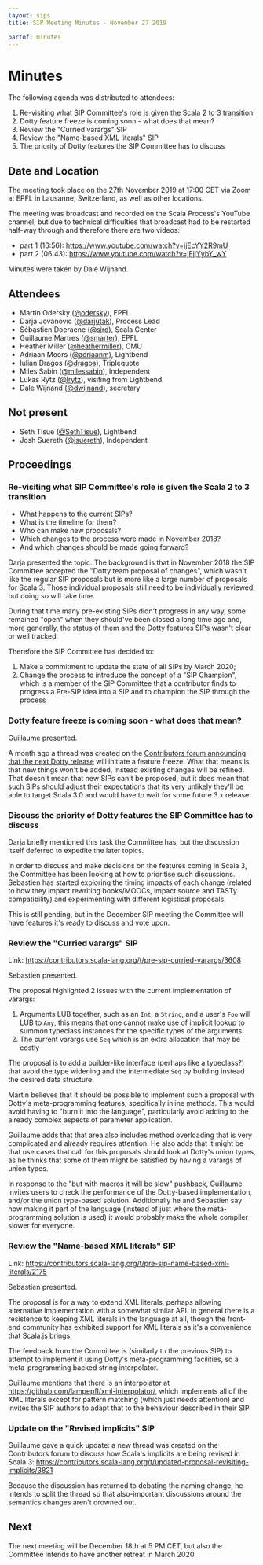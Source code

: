 ```yaml
---
layout: sips
title: SIP Meeting Minutes - November 27 2019

partof: minutes
---
```


# Minutes

The following agenda was distributed to attendees:

1. Re-visiting what SIP Committee's role is given the Scala 2 to 3 transition
2. Dotty feature freeze is coming soon - what does that mean?
3. Review the "Curried varargs" SIP
4. Review the "Name-based XML literals" SIP
5. The priority of Dotty features the SIP Committee has to discuss

## Date and Location

The meeting took place on the 27th November 2019 at 17:00 CET via Zoom at EPFL in Lausanne, Switzerland, as well as other locations.

The meeting was broadcast and recorded on the Scala Process's YouTube channel, but due to technical difficulties
that broadcast had to be restarted half-way through and therefore there are two videos:

* part 1 (16:56): <https://www.youtube.com/watch?v=jjEcYY2R9mU>
* part 2 (06:43): <https://www.youtube.com/watch?v=jFjjYybY_wY>

Minutes were taken by Dale Wijnand.

## Attendees

* Martin Odersky ([@odersky](https://github.com/odersky)), EPFL
* Darja Jovanovic ([@darjutak](https://github.com/darjutak)), Process Lead
* Sébastien Doeraene ([@sjrd](https://github.com/sjrd)), Scala Center
* Guillaume Martres ([@smarter](https://github.com/smarter)), EPFL
* Heather Miller ([@heathermiller](https://github.com/heathermiller)), CMU
* Adriaan Moors ([@adriaanm](https://github.com/adriaanm)), Lightbend
* Iulian Dragos ([@dragos](https://github.com/dragos)), Triplequote
* Miles Sabin ([@milessabin](https://github.com/milessabin)), Independent
* Lukas Rytz ([@lrytz](https://twitter.com/lrytz)), visiting from Lightbend
* Dale Wijnand ([@dwijnand](https://twitter.com/dwijnand)), secretary

## Not present

* Seth Tisue ([@SethTisue](https://github.com/SethTisue)), Lightbend
* Josh Suereth ([@jsuereth](https://github.com/jsuereth)), Independent

## Proceedings

### Re-visiting what SIP Committee's role is given the Scala 2 to 3 transition

* What happens to the current SIPs?
* What is the timeline for them?
* Who can make new proposals?
* Which changes to the process were made in November 2018?
* And which changes should be made going forward?

Darja presented the topic.  The background is that in November 2018 the SIP Committee accepted the "Dotty team
proposal of changes", which wasn't like the regular SIP proposals but is more like a large number of proposals
for Scala 3.  Those individual proposals still need to be individually reviewed, but doing so will take time.

During that time many pre-existing SIPs didn't progress in any way, some remained "open" when they should've
been closed a long time ago and, more generally, the status of them and the Dotty features SIPs wasn't clear or
well tracked.

Therefore the SIP Committee has decided to:

1. Make a commitment to update the state of all SIPs by March 2020;
2. Change the process to introduce the concept of a "SIP Champion", which is a member of the SIP Committee that
   a contributor finds to progress a Pre-SIP idea into a SIP and to champion the SIP through the process

### Dotty feature freeze is coming soon - what does that mean?

Guillaume presented.

A month ago a thread was created on the [Contributors forum announcing that the next Dotty release][freeze] will
initiate a feature freeze.  What that means is that new things won't be added, instead existing changes will
be refined.  That doesn't mean that new SIPs can't be proposed, but it does mean that such SIPs should adjust
their expectations that its very unlikely they'll be able to target Scala 3.0 and would have to wait for some
future 3.x release.

[freeze]: https://contributors.scala-lang.org/t/preparing-for-feature-freeze/3780

### Discuss the priority of Dotty features the SIP Committee has to discuss

Darja briefly mentioned this task the Committee has, but the discussion itself deferred to expedite the later
topics.

In order to discuss and make decisions on the features coming in Scala 3, the Committee has been looking at how
to prioritise such discussions.  Sebastien has started exploring the timing impacts of each change (related to
how they impact rewriting books/MOOCs, impact source and TASTy compatibility) and experimenting with different
logistical proposals.

This is still pending, but in the December SIP meeting the Committee will have features it's ready to discuss
and vote upon.

### Review the "Curried varargs" SIP

Link: <https://contributors.scala-lang.org/t/pre-sip-curried-varargs/3608>

Sebastien presented.

The proposal highlighted 2 issues with the current implementation of varargs:

1. Arguments LUB together, such as an `Int`, a `String`, and a user's `Foo` will LUB to `Any`, this means that
   one cannot make use of implicit lookup to summon typeclass instances for the specific types of the arguments
2. The current varargs use `Seq` which is an extra allocation that may be costly

The proposal is to add a builder-like interface (perhaps like a typeclass?) that avoid the type widening and the
intermediate `Seq` by building instead the desired data structure.

Martin believes that it should be possible to implement such a proposal with Dotty's meta-programming features,
specifically inline methods.  This would avoid having to "burn it into the language", particularly avoid adding
to the already complex aspects of parameter application.

Guillaume adds that that area also includes method overloading that is very complicated and already requires
attention.  He also adds that it might be that use cases that call for this proposals should look at Dotty's
union types, as he thinks that some of them might be satisfied by having a varargs of union types.

In response to the "but with macros it will be slow" pushback, Guillaume invites users to check the performance
of the Dotty-based implementation, and/or the union type-based solution.  Additionally he and Sebastien say how
making it part of the language (instead of just where the meta-programming solution is used) it would probably
make the whole compiler slower for everyone.

### Review the "Name-based XML literals" SIP

Link: <https://contributors.scala-lang.org/t/pre-sip-name-based-xml-literals/2175>

Sebastien presented.

The proposal is for a way to extend XML literals, perhaps allowing alternative implementation with a somewhat
similar API.  In general there is a resistence to keeping XML literals in the language at all, though the
front-end community has exhibited support for XML literals as it's a convenience that Scala.js brings.

The feedback from the Committee is (similarly to the previous SIP) to attempt to implement it using Dotty's
meta-programming facilities, so a meta-programming backed string interpolator.

Guillaume mentions that there is an interpolator at <https://github.com/lampepfl/xml-interpolator/>, which
implements all of the XML literals except for pattern matching (which just needs attention) and invites the SIP
authors to adapt that to the behaviour described in their SIP.

### Update on the "Revised implicits" SIP

Guillaume gave a quick update: a new thread was created on the Contributors forum to discuss how Scala's
implicits are being revised in Scala 3: <https://contributors.scala-lang.org/t/updated-proposal-revisiting-implicits/3821>

Because the discussion has returned to debating the naming change, he intends to split the thread so that
also-important discussions around the semantics changes aren't drowned out.

## Next

The next meeting will be December 18th at 5 PM CET, but also the Committee intends to have another retreat in
March 2020.
